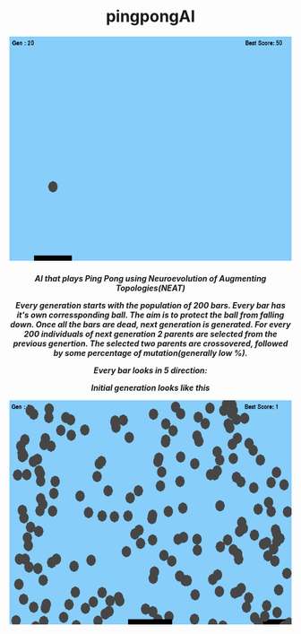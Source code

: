 <h1 align="center">pingpongAI</h1>

<p align="center">
<img src = "./genetic gifs/gen20.gif" height=400 width=600>
</p>

<h5 align="center">AI that plays Ping Pong using Neuroevolution of Augmenting Topologies(NEAT)</p>

Every generation starts with the population of 200 bars. Every bar has it's own corressponding ball. The aim is to protect the ball from falling down. Once all the bars are dead, next generation is generated. For every 200 individuals of next generation 2 parents are selected from the previous genertion. The selected two parents are crossovered, followed by some percentage of mutation(generally low %).

Every bar looks in 5 direction:


Initial generation looks like this
<p align="center">
<img src = "./genetic gifs/gen2.gif" height=400 width=600>
</p>

